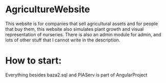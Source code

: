# AgricultureWebsite
This website is for companies that sell agricultural assets and for people that buy them, this website also simulates plant growth and visual representation of nurseries. There is also an admin module for admin, and lots of other stuff that I cannot write in the description.

# How to start:
Everything besides baza2.sql and PIAServ is part of AngularProject
